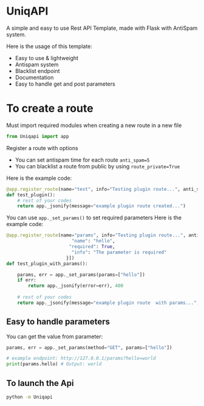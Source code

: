 # UniqAPI 
A simple and easy to use Rest API Template, made with Flask with AntiSpam system.

Here is the usage of this template:
 - Easy to use & lightweight
 - Antispam system
 - Blacklist endpoint
 - Documentation
 - Easy to handle get and post parameters

# To create a route 
Must import required modules when creating a new route in a new file
```python
from Uniqapi import app
```
Register a route with options
- You can set antispam time for each route `anti_spam=5`
- You can blacklist a route from public by using `route_private=True`

Here is the example code:
```python
@app.register_route(name="test", info="Testing plugin route...", anti_spam=4)
def test_plugin():
    # rest of your codes
    return app._jsonify(message="example plugin route created...")
```

You can use `app._set_params()` to set required parameters
Here is the example code:
```python
@app.register_route(name="params", info="Testing plugin route...", anti_spam=4, params=[{
                        "name": "hello",
                       "required": True,
                        "info": "The parameter is required"
                      }])
def test_plugin_with_params():

    params, err = app._set_params(params=["hello"])
    if err:
        return app._jsonify(error=err), 400
    
    # rest of your codes
    return app._jsonify(message="example plugin route  with params...", hello=params.hello)
```
## Easy to handle parameters
You can get the value from parameter:

```python
params, err = app._set_params(method="GET", params=["hello"])

# example endpoint: http://127.0.0.1/params?hello=world
print(params.hello) # Output: world
```
## To launch the Api

```bash
python -m Uniqapi
```

